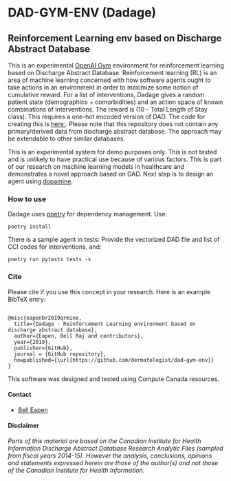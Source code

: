 # DAD-GYM-ENV (Dadage)
## Reinforcement Learning env based on Discharge Abstract Database

This is an experimental [OpenAI Gym](http://gym.openai.com/) environment for reinforcement learning based on Discharge Abstract Database. Reinforcement learning (RL) is an area of machine learning concerned with how software agents ought to take actions in an environment in order to maximize some notion of cumulative reward. For a list of interventions, Dadage gives a random patient state (demographics + comorbidities) and an action space of known combinations of interventions. The reward is (10 - Total Length of Stay class). This requires a one-hot encoded version of DAD. The code for creating this is [here:](https://github.com/dermatologist/hephaestus/blob/develop/src/hephaestus/utils/dad-vector.py). Please note that this repository does not contain any primary/derived data from discharge abstract database. The approach may be extendable to other similar databases.

This is an experimental system for demo purposes only. This is not tested and is unlikely to have practical use because of various factors. This is part of our research on machine learning models in healthcare and demonstrates a novel approach based on DAD. Next step is to design an agent using [dopamine](https://github.com/google/dopamine).

### How to use

Dadage uses [poetry](https://poetry.eustace.io/) for dependency management.
Use:

```
poetry install
```

There is a sample agent in tests: Provide the vectorized DAD file and list of CCI codes for interventions, and:

```
poetry run pytests tests -s
```

### Cite

Please cite if you use this concept in your research.  Here
is an example BibTeX entry:

```

@misc{eapenbr2019qrmine,
  title={Dadage - Reinforcement Learning environment based on discharge abstract database},
  author={Eapen, Bell Raj and contributors},
  year={2019},
  publisher={GitHub},
  journal = {GitHub repository},
  howpublished={\url{https://github.com/dermatologist/dad-gym-env}}
}

```


This software was designed and tested using Compute Canada resources.

#### Contact
* [Bell Eapen](https://nuchange.ca)

#### Disclaimer
*Parts of this material are based on the Canadian Institute for Health Information Discharge Abstract Database Research Analytic Files (sampled from fiscal years 2014-15). However the analysis, conclusions, opinions and statements expressed herein are those of the author(s) and not those of the Canadian Institute for Health Information.*

